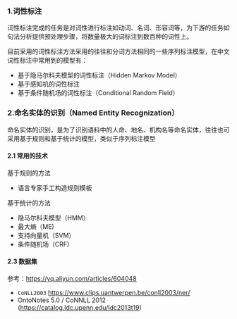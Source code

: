 

### 1.词性标注

词性标注完成的任务是对词性进行标注如动词、名词、形容词等，为下游的任务如句法分析提供预处理步骤，将数量极大的词标注到数百种的词性上。

目前采用的词性标注方法采用的往往和分词方法相同的一些序列标注模型，在中文词性标注中常用到的模型有：

- 基于隐马尔科夫模型的词性标注（Hidden Markov Model）
- 基于感知机的词性标注
- 基于条件随机场的词性标注（Conditional Random Field）

### 2.命名实体的识别（Named Entity Recognization）

命名实体的识别，是为了识别语料中的人命、地名、机构名等命名实体，往往也可采用基于规则和基于统计的模型，类似于序列标注模型


#### 2.1 常用的技术

基于规则的方法

- 语言专家手工构造规则模板

基于统计的方法

- 隐马尔科夫模型（HMM）
- 最大熵（ME)
- 支持向量机（SVM）
- 条件随机场（CRF)

#### 2.3 数据集

参考：https://yq.aliyun.com/articles/604048

- `CoNLL2003` https://www.clips.uantwerpen.be/conll2003/ner/
- OntoNotes 5.0 / CoNNLL 2012 (https://catalog.ldc.upenn.edu/ldc2013t19)




